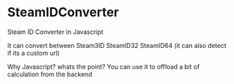# SteamIDConverter
Steam ID Converter in Javascript

It can convert between Steam3ID SteamID32 SteamID64 (it can also detect if its a custom url)

Why Javascript? whats the point?
You can use it to offload a bit of calculation from the backend
